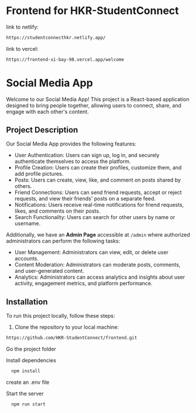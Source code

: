 # Frontend for HKR-StudentConnect


link to netlify: 
``` bash
https://studentconnecthkr.netlify.app/

```

link to vercel:

``` bash
https://frontend-xi-bay-98.vercel.app/welcome

```


# Social Media App

Welcome to our Social Media App! This project is a React-based application designed to bring people together, allowing users to connect, share, and engage with each other's content.

## Project Description

Our Social Media App provides the following features:

- User Authentication: Users can sign up, log in, and securely authenticate themselves to access the platform.
- Profile Creation: Users can create their profiles, customize them, and add profile pictures.
- Posts: Users can create, view, like, and comment on posts shared by others.
- Friend Connections: Users can send friend requests, accept or reject requests, and view their friends' posts on a separate feed.
- Notifications: Users receive real-time notifications for friend requests, likes, and comments on their posts.
- Search Functionality: Users can search for other users by name or username.

Additionally, we have an **Admin Page** accessible at `/admin` where authorized administrators can perform the following tasks:

- User Management: Administrators can view, edit, or delete user accounts.
- Content Moderation: Administrators can moderate posts, comments, and user-generated content.
- Analytics: Administrators can access analytics and insights about user activity, engagement metrics, and platform performance.

## Installation

To run this project locally, follow these steps:

1. Clone the repository to your local machine:

```bash
https://github.com/HKR-StudentConnect/frontend.git
 ```

Go the project folder

Install dependencies

```bash
  npm install
```

create an .env file 

Start the server

```bash
  npm run start
```
